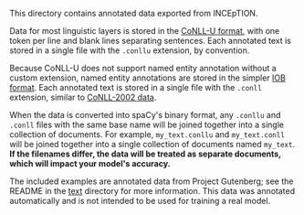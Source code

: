 This directory contains annotated data exported from INCEpTION.

Data for most linguistic layers is stored in the [CoNLL-U format](https://universaldependencies.org/format.html), with one token per line and blank lines separating sentences. Each annotated text is stored in a single file with the `.conllu` extension, by convention.

Because CoNLL-U does not support named entity annotation without a custom extension, named entity annotations are stored in the simpler [IOB format](https://en.wikipedia.org/wiki/Inside%E2%80%93outside%E2%80%93beginning_(tagging)). Each annotated text is stored in a single file with the `.conll` extension, similar to [CoNLL-2002 data](https://www.cnts.ua.ac.be/conll2002/ner/).

When the data is converted into spaCy's binary format, any `.conllu` and `.conll` files with the same base name will be joined together into a single collection of documents. For example, `my_text.conllu` and `my_text.conll` will be joined together into a single collection of documents named `my_text`. **If the filenames differ, the data will be treated as separate documents, which will impact your model's accuracy.**

The included examples are annotated data from Project Gutenberg; see the README in the [text](../text) directory for more information. This data was annotated automatically and is not intended to be used for training a real model.
